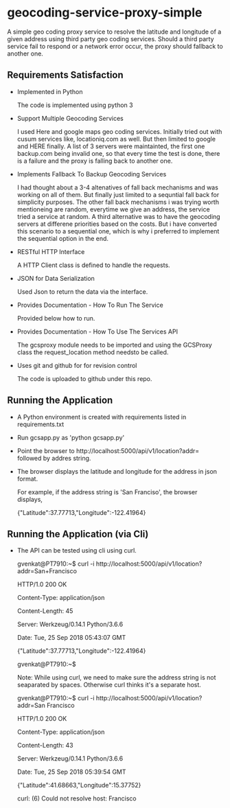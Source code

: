 # geocoding-service-proxy-simple

A simple geo coding proxy service to resolve the latitude and longitude of a given address using third party geo coding services. Should a third party service fail to respond or a network error occur, the proxy should fallback to another one.


## Requirements Satisfaction

* Implemented in Python

  The code is implemented using python 3

* Support Multiple Geocoding Services

  I used Here and google maps geo coding services. Initially tried out with cusum services like, locationiq.com as well. But   then         limited to google and HERE finally. A list of 3 servers were maintainted, the first one backup.com being invalid one,  so that every     time the test is done, there is a failure and the proxy is falling back to another one.

* Implements Fallback To Backup Geocoding Services

  I had thought about a 3-4 altenatives of fall back mechanisms and was working on all of them. But finally just limited to a sequntial     fall back for simplicity purposes. The other fall back mechanisms  i was trying worth mentioneing are random, everytime we give an       address, the service tried a service at random. A third alternative was to have the geocoding servers at differene priorities based on   the costs. But i have converted this scenario to a sequential one, which is why i preferred to implement the sequential option in the     end.

* RESTful HTTP Interface

  A HTTP Client class is defined to handle the requests.

* JSON for Data Serialization

  Used Json to return the data via the interface.

* Provides Documentation - How To Run The Service

  Provided below how to run.

* Provides Documentation - How To Use The Services API

  The gcsproxy module needs to be imported and using the GCSProxy class the request_location method needsto be called.

* Uses git and github for for revision control

  The code is uploaded to github under this repo.

## Running the Application

* A Python environment is created with requirements listed in requirements.txt 
* Run gcsapp.py as 'python gcsapp.py'
* Point the browser to http://localhost:5000/api/v1/location?addr= followed by addres string.
* The browser displays the latitude and longitude for the address in json format.

  For example, if the address string is 'San Franciso', the browser displays, 

  {"Latitude":37.77713,"Longitude":-122.41964} 

## Running the Application (via Cli)

* The API can be tested using cli using curl.

  gvenkat@PT7910:~$ curl -i http://localhost:5000/api/v1/location?addr=San+Francisco

  HTTP/1.0 200 OK

  Content-Type: application/json

  Content-Length: 45

  Server: Werkzeug/0.14.1 Python/3.6.6

  Date: Tue, 25 Sep 2018 05:43:07 GMT


  {"Latitude":37.77713,"Longitude":-122.41964}

  gvenkat@PT7910:~$ 



  Note: While using curl, we need to make sure the address string is not seaparated by spaces. Otherwise curl thinks it's a separate       host.



  gvenkat@PT7910:~$ curl -i http://localhost:5000/api/v1/location?addr=San Francisco

  HTTP/1.0 200 OK

  Content-Type: application/json

  Content-Length: 43

  Server: Werkzeug/0.14.1 Python/3.6.6

  Date: Tue, 25 Sep 2018 05:39:54 GMT


  {"Latitude":41.68663,"Longitude":15.37752}

  curl: (6) Could not resolve host: Francisco




